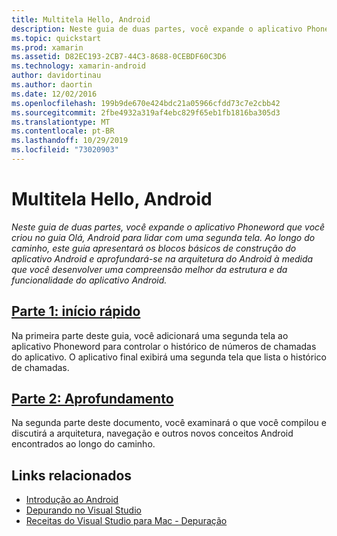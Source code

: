 ```yaml
---
title: Multitela Hello, Android
description: Neste guia de duas partes, você expande o aplicativo Phoneword criado no guia do Hello, Android para processar uma segunda tela. Ao longo do caminho, este guia apresentará os blocos de construção do aplicativo Android e se aprofundará na arquitetura do Android à medida que você desenvolve uma melhor compreensão da estrutura e funcionalidade do aplicativo Android.
ms.topic: quickstart
ms.prod: xamarin
ms.assetid: D82EC193-2CB7-44C3-8688-0CEBDF60C3D6
ms.technology: xamarin-android
author: davidortinau
ms.author: daortin
ms.date: 12/02/2016
ms.openlocfilehash: 199b9de670e424bdc21a05966cfdd73c7e2cbb42
ms.sourcegitcommit: 2fbe4932a319af4ebc829f65eb1fb1816ba305d3
ms.translationtype: MT
ms.contentlocale: pt-BR
ms.lasthandoff: 10/29/2019
ms.locfileid: "73020903"
---
```

# <a name="hello-android-multiscreen"></a>Multitela Hello, Android

_Neste guia de duas partes, você expande o aplicativo Phoneword que você criou no guia Olá, Android para lidar com uma segunda tela. Ao longo do caminho, este guia apresentará os blocos básicos de construção do aplicativo Android e aprofundará-se na arquitetura do Android à medida que você desenvolver uma compreensão melhor da estrutura e da funcionalidade do aplicativo Android._

## <a name="part-1-quickstartandroidget-startedhello-android-multiscreenhello-android-multiscreen-quickstartmd"></a>[Parte 1: início rápido](~/android/get-started/hello-android-multiscreen/hello-android-multiscreen-quickstart.md)

Na primeira parte deste guia, você adicionará uma segunda tela ao aplicativo Phoneword para controlar o histórico de números de chamadas do aplicativo. O aplicativo final exibirá uma segunda tela que lista o histórico de chamadas.

## <a name="part-2-deep-diveandroidget-startedhello-android-multiscreenhello-android-multiscreen-deepdivemd"></a>[Parte 2: Aprofundamento](~/android/get-started/hello-android-multiscreen/hello-android-multiscreen-deepdive.md)

Na segunda parte deste documento, você examinará o que você compilou e discutirá a arquitetura, navegação e outros novos conceitos Android encontrados ao longo do caminho.

## <a name="related-links"></a>Links relacionados

- [Introdução ao Android](https://developer.android.com/training/index.html)
- [Depurando no Visual Studio](https://docs.microsoft.com/visualstudio/debugger/)
- [Receitas do Visual Studio para Mac - Depuração](https://github.com/xamarin/recipes/tree/master/Recipes/cross-platform/ide/debugging)
